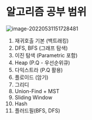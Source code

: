 # 알고리즘 공부 범위

![image-20220531151728481](C:\Users\ebyoung\AppData\Roaming\Typora\typora-user-images\image-20220531151728481.png)

1. 재귀호출 기본 (백트래킹)
2. DFS, BFS (그래프 탐색)
3. 이진 탐색 (Parametric 포함)
4. Heap (P.Q - 우선순위큐)
5. 다익스트라 (P.Q 활용)
6. 플로이드 (암기)
7. 그리디
8. Union-Find + MST
9. Sliding Window
10. Hash
11. 플러드필(BFS, DFS)